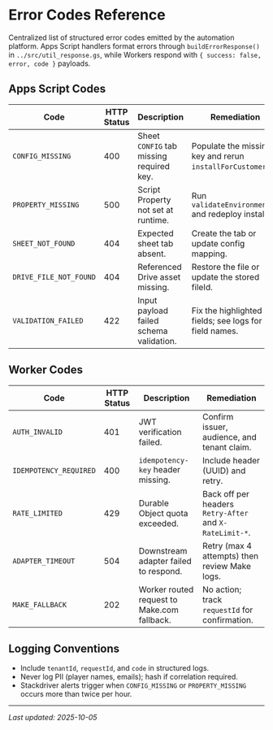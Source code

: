# Error Codes Reference

Centralized list of structured error codes emitted by the automation platform. Apps Script handlers format errors through `buildErrorResponse()` in `../src/util_response.gs`, while Workers respond with `{ success: false, error, code }` payloads.

## Apps Script Codes

| Code | HTTP Status | Description | Remediation |
| --- | --- | --- | --- |
| `CONFIG_MISSING` | 400 | Sheet `CONFIG` tab missing required key. | Populate the missing key and rerun `installForCustomer()`. |
| `PROPERTY_MISSING` | 500 | Script Property not set at runtime. | Run `validateEnvironment()` and redeploy installer. |
| `SHEET_NOT_FOUND` | 404 | Expected sheet tab absent. | Create the tab or update config mapping. |
| `DRIVE_FILE_NOT_FOUND` | 404 | Referenced Drive asset missing. | Restore the file or update the stored fileId. |
| `VALIDATION_FAILED` | 422 | Input payload failed schema validation. | Fix the highlighted fields; see logs for field names. |

## Worker Codes

| Code | HTTP Status | Description | Remediation |
| --- | --- | --- | --- |
| `AUTH_INVALID` | 401 | JWT verification failed. | Confirm issuer, audience, and tenant claim. |
| `IDEMPOTENCY_REQUIRED` | 400 | `idempotency-key` header missing. | Include header (UUID) and retry. |
| `RATE_LIMITED` | 429 | Durable Object quota exceeded. | Back off per headers `Retry-After` and `X-RateLimit-*`. |
| `ADAPTER_TIMEOUT` | 504 | Downstream adapter failed to respond. | Retry (max 4 attempts) then review Make logs. |
| `MAKE_FALLBACK` | 202 | Worker routed request to Make.com fallback. | No action; track `requestId` for confirmation. |

## Logging Conventions

- Include `tenantId`, `requestId`, and `code` in structured logs.
- Never log PII (player names, emails); hash if correlation required.
- Stackdriver alerts trigger when `CONFIG_MISSING` or `PROPERTY_MISSING` occurs more than twice per hour.

---

_Last updated: 2025-10-05_
